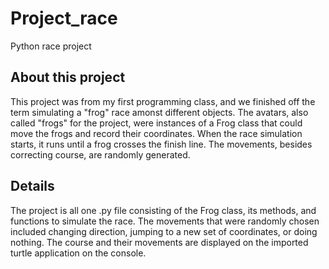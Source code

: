 # Project_race
 Python race project

About this project
------------------
This project was from my first programming class, and we finished off the term simulating a "frog" race amonst different objects. The avatars, also called "frogs" for the project, were instances of a Frog class that could move the frogs and record their coordinates. When the race simulation starts, it runs until a frog crosses the finish line. The movements, besides correcting course, are randomly generated. 

Details
-------
The project is all one .py file consisting of the Frog class, its methods, and functions to simulate the race. The movements that were randomly chosen included changing direction, jumping to a new set of coordinates, or doing nothing. The course and their movements are displayed on the imported turtle application on the console.
